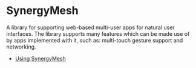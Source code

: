 # SynergyMesh
A library for supporting web-based multi-user apps for natural user interfaces. The library supports many features which can be made use of by apps implemented with it, such as: multi-touch gesture support and networking.

 - [Using SynergyMesh](https://github.com/jamcnaughton/synergymesh/wiki/using-synergymesh)
